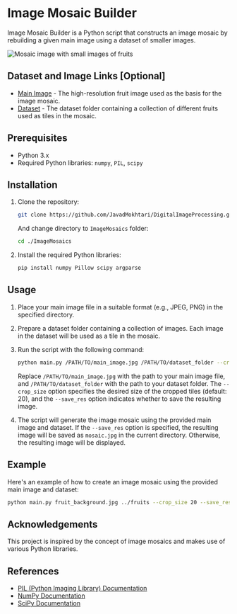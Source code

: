 # Image Mosaic Builder

Image Mosaic Builder is a Python script that constructs an image mosaic by rebuilding a given main image using a dataset of smaller images.

![Mosaic image with small images of fruits](fruits.jpg)

## Dataset and Image Links [Optional]

- [Main Image](https://wallpapersafari.com/w/Tx82Gp) - The high-resolution fruit image used as the basis for the image mosaic.
- [Dataset](https://www.kaggle.com/datasets/shreyapmaher/fruits-dataset-images) - The dataset folder containing a collection of different fruits used as tiles in the mosaic.


## Prerequisites

- Python 3.x
- Required Python libraries: `numpy`, `PIL`, `scipy`

## Installation

1. Clone the repository:

   ```bash
   git clone https://github.com/JavadMokhtari/DigitalImageProcessing.git
   ```
   And change directory to `ImageMosaics` folder:

   ```bash
   cd ./ImageMosaics
   ```
2. Install the required Python libraries:

   ```bash
   pip install numpy Pillow scipy argparse
   ```

## Usage

1. Place your main image file in a suitable format (e.g., JPEG, PNG) in the specified directory.

2. Prepare a dataset folder containing a collection of images. Each image in the dataset will be used as a tile in the mosaic.

3. Run the script with the following command:

   ```bash
   python main.py /PATH/TO/main_image.jpg /PATH/TO/dataset_folder --crop_size 15 --save_res False
   ```

   Replace `/PATH/TO/main_image.jpg` with the path to your main image file, and `/PATH/TO/dataset_folder` with the path to your dataset folder. The `--crop_size` option specifies the desired size of the cropped tiles (default: 20), and the `--save_res` option indicates whether to save the resulting image.

4. The script will generate the image mosaic using the provided main image and dataset. If the `--save_res` option is specified, the resulting image will be saved as `mosaic.jpg` in the current directory. Otherwise, the resulting image will be displayed.

## Example

Here's an example of how to create an image mosaic using the provided main image and dataset:

```bash
python main.py fruit_background.jpg ../fruits --crop_size 20 --save_res True
```


## Acknowledgements

This project is inspired by the concept of image mosaics and makes use of various Python libraries.

## References

- [PIL (Python Imaging Library) Documentation](https://pillow.readthedocs.io/)
- [NumPy Documentation](https://numpy.org/doc/)
- [SciPy Documentation](https://docs.scipy.org/doc/)
